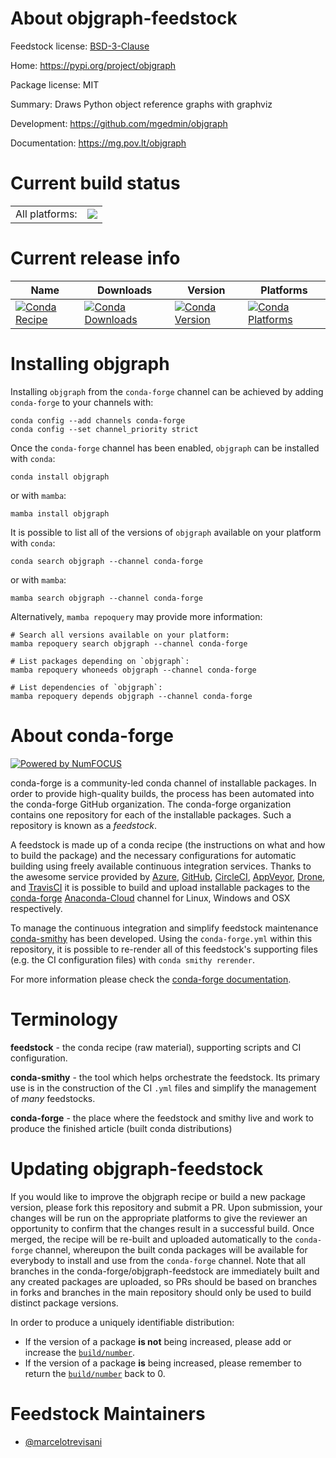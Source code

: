 About objgraph-feedstock
========================

Feedstock license: [BSD-3-Clause](https://github.com/conda-forge/objgraph-feedstock/blob/main/LICENSE.txt)

Home: https://pypi.org/project/objgraph

Package license: MIT

Summary: Draws Python object reference graphs with graphviz

Development: https://github.com/mgedmin/objgraph

Documentation: https://mg.pov.lt/objgraph

Current build status
====================


<table><tr><td>All platforms:</td>
    <td>
      <a href="https://dev.azure.com/conda-forge/feedstock-builds/_build/latest?definitionId=9468&branchName=main">
        <img src="https://dev.azure.com/conda-forge/feedstock-builds/_apis/build/status/objgraph-feedstock?branchName=main">
      </a>
    </td>
  </tr>
</table>

Current release info
====================

| Name | Downloads | Version | Platforms |
| --- | --- | --- | --- |
| [![Conda Recipe](https://img.shields.io/badge/recipe-objgraph-green.svg)](https://anaconda.org/conda-forge/objgraph) | [![Conda Downloads](https://img.shields.io/conda/dn/conda-forge/objgraph.svg)](https://anaconda.org/conda-forge/objgraph) | [![Conda Version](https://img.shields.io/conda/vn/conda-forge/objgraph.svg)](https://anaconda.org/conda-forge/objgraph) | [![Conda Platforms](https://img.shields.io/conda/pn/conda-forge/objgraph.svg)](https://anaconda.org/conda-forge/objgraph) |

Installing objgraph
===================

Installing `objgraph` from the `conda-forge` channel can be achieved by adding `conda-forge` to your channels with:

```
conda config --add channels conda-forge
conda config --set channel_priority strict
```

Once the `conda-forge` channel has been enabled, `objgraph` can be installed with `conda`:

```
conda install objgraph
```

or with `mamba`:

```
mamba install objgraph
```

It is possible to list all of the versions of `objgraph` available on your platform with `conda`:

```
conda search objgraph --channel conda-forge
```

or with `mamba`:

```
mamba search objgraph --channel conda-forge
```

Alternatively, `mamba repoquery` may provide more information:

```
# Search all versions available on your platform:
mamba repoquery search objgraph --channel conda-forge

# List packages depending on `objgraph`:
mamba repoquery whoneeds objgraph --channel conda-forge

# List dependencies of `objgraph`:
mamba repoquery depends objgraph --channel conda-forge
```


About conda-forge
=================

[![Powered by
NumFOCUS](https://img.shields.io/badge/powered%20by-NumFOCUS-orange.svg?style=flat&colorA=E1523D&colorB=007D8A)](https://numfocus.org)

conda-forge is a community-led conda channel of installable packages.
In order to provide high-quality builds, the process has been automated into the
conda-forge GitHub organization. The conda-forge organization contains one repository
for each of the installable packages. Such a repository is known as a *feedstock*.

A feedstock is made up of a conda recipe (the instructions on what and how to build
the package) and the necessary configurations for automatic building using freely
available continuous integration services. Thanks to the awesome service provided by
[Azure](https://azure.microsoft.com/en-us/services/devops/), [GitHub](https://github.com/),
[CircleCI](https://circleci.com/), [AppVeyor](https://www.appveyor.com/),
[Drone](https://cloud.drone.io/welcome), and [TravisCI](https://travis-ci.com/)
it is possible to build and upload installable packages to the
[conda-forge](https://anaconda.org/conda-forge) [Anaconda-Cloud](https://anaconda.org/)
channel for Linux, Windows and OSX respectively.

To manage the continuous integration and simplify feedstock maintenance
[conda-smithy](https://github.com/conda-forge/conda-smithy) has been developed.
Using the ``conda-forge.yml`` within this repository, it is possible to re-render all of
this feedstock's supporting files (e.g. the CI configuration files) with ``conda smithy rerender``.

For more information please check the [conda-forge documentation](https://conda-forge.org/docs/).

Terminology
===========

**feedstock** - the conda recipe (raw material), supporting scripts and CI configuration.

**conda-smithy** - the tool which helps orchestrate the feedstock.
                   Its primary use is in the construction of the CI ``.yml`` files
                   and simplify the management of *many* feedstocks.

**conda-forge** - the place where the feedstock and smithy live and work to
                  produce the finished article (built conda distributions)


Updating objgraph-feedstock
===========================

If you would like to improve the objgraph recipe or build a new
package version, please fork this repository and submit a PR. Upon submission,
your changes will be run on the appropriate platforms to give the reviewer an
opportunity to confirm that the changes result in a successful build. Once
merged, the recipe will be re-built and uploaded automatically to the
`conda-forge` channel, whereupon the built conda packages will be available for
everybody to install and use from the `conda-forge` channel.
Note that all branches in the conda-forge/objgraph-feedstock are
immediately built and any created packages are uploaded, so PRs should be based
on branches in forks and branches in the main repository should only be used to
build distinct package versions.

In order to produce a uniquely identifiable distribution:
 * If the version of a package **is not** being increased, please add or increase
   the [``build/number``](https://docs.conda.io/projects/conda-build/en/latest/resources/define-metadata.html#build-number-and-string).
 * If the version of a package **is** being increased, please remember to return
   the [``build/number``](https://docs.conda.io/projects/conda-build/en/latest/resources/define-metadata.html#build-number-and-string)
   back to 0.

Feedstock Maintainers
=====================

* [@marcelotrevisani](https://github.com/marcelotrevisani/)

